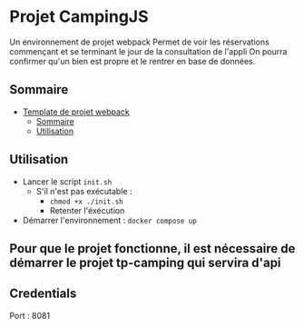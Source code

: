 # Projet CampingJS
Un environnement de projet webpack
Permet de voir les réservations commençant et se terminant le jour de la consultation de l'appli
On pourra confirmer qu'un bien est propre et le rentrer en base de données.

## Sommaire
- [Template de projet webpack](#template-de-projet-webpack)
  - [Sommaire](#sommaire)
  - [Utilisation](#utilisation)

## Utilisation
- Lancer le script `init.sh`
  - S'il n'est pas exécutable :
    - `chmod +x ./init.sh`
    - Retenter l'éxécution
- Démarrer l'environnement : `docker compose up`

## Pour que le projet fonctionne, il est nécessaire de démarrer le projet tp-camping qui servira d'api

## Credentials
Port : 8081
